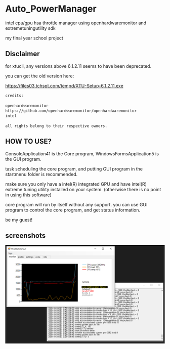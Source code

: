 # Auto_PowerManager

intel cpu/gpu hsa throttle manager using openhardwaremonitor and extremetuningutility sdk

my final year school project

## Disclaimer

for xtucli, any versions above 6.1.2.11 seems to have been deprecated.

you can get the old version here:

https://files03.tchspt.com/tempd/XTU-Setup-6.1.2.11.exe

```
credits:

openhardwaremonitor https://github.com/openhardwaremonitor/openhardwaremonitor
intel

all rights belong to their respective owners.
```
## HOW TO USE?
ConsoleApplication41 is the Core program, WindowsFormsApplication5 is the GUI program.

task scheduling the core program, and putting GUI program in the startmenu folder is recommended.

make sure you only have a intel(R) integrated GPU and have intel(R) extreme tuning utility installed on your system. (otherwise there is no point in using this software)

core program will run by itself without any support. you can use GUI program to control the core program, and get status information.

be my guest!

## screenshots
![alt text](https://github.com/hoholee12/Auto_PowerManager/blob/master/asdf.png?raw=true)

